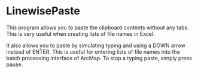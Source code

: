 # LinewisePaste
This program allows you to paste the clipboard contents without any tabs. 
	This is very useful when creating lists of file names in Excel.

It also allows you to paste by simulating typing and using a DOWN arrow instead of ENTER. 
	This is useful for entering lists of file names into the batch processing interface of ArcMap. 
	To stop a typing paste, simply press pause.